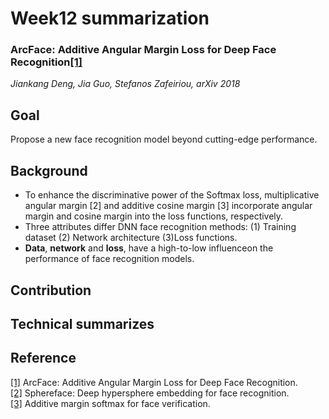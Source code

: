 # Week12 summarization
### ArcFace: Additive Angular Margin Loss for Deep Face Recognition[[1]](https://arxiv.org/pdf/1801.07698.pdf)
*Jiankang Deng, Jia Guo, Stefanos Zafeiriou, arXiv 2018*

## Goal
Propose a new face recognition model beyond cutting-edge performance.
## Background
* To enhance the discriminative power of the Softmax loss, multiplicative angular margin [2] and additive
cosine margin [3] incorporate angular margin and
cosine margin into the loss functions, respectively.
* Three attributes differ DNN face recognition methods: (1) Training dataset (2) Network architecture (3)Loss functions.
* **Data**, **network** and **loss**, have a high-to-low influenceon the performance of face recognition models.
## Contribution

## Technical summarizes

## Reference
[[1]](https://arxiv.org/pdf/1801.07698.pdf) ArcFace: Additive Angular Margin Loss for Deep Face Recognition.<br>
[[2]](http://openaccess.thecvf.com/content_cvpr_2017/papers/Liu_SphereFace_Deep_Hypersphere_CVPR_2017_paper.pdf) Sphereface: Deep hypersphere embedding for face recognition.<br>
[[3]](https://ieeexplore.ieee.org/document/8331118/) Additive margin softmax for face verification.
